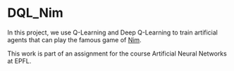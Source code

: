 # DQL_Nim
In this project, we use Q-Learning and Deep Q-Learning to train artificial agents that can play the famous game of [Nim](https://it.wikipedia.org/wiki/Nim).

This work is part of an assignment for the course Artificial Neural Networks at EPFL.
